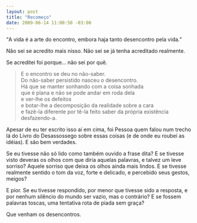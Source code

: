 ```yaml
--- 
layout: post
title: "Recomeço"
date: 2009-06-14 11:00:50 -03:00
---
```


<q>A vida é a arte do encontro, embora haja tanto desencontro pela vida.</q>

Não sei se acredito mais nisso. Não sei se já tenha acreditado realmente.

Se acreditei foi porque... não sei por quê.

> E o encontro se deu no não-saber.  
> Do não-saber persistido nasceu o desencontro.  
> Há que se manter sonhando com a coisa sonhada  
> que é plana e não se pode andar em roda dela  
> e ver-lhe os defeitos  
> e botar-lhe a decomposição da realidade sobre a cara  
> e fazê-la diferente por tê-la feito saber da própria existência  
> desfazendo-a.  

Apesar de eu ter escrito isso aí em cima, foi Pessoa quem falou num trecho lá
do Livro do Desassossego sobre essas coisas (e de onde eu roubei as idéias). E
são bem verdades.

Se eu tivesse não só lido como também ouvido a frase dita? E se tivesse visto
deveras os olhos com que diria aquelas palavras, e talvez um leve sorriso?
Aquele sorriso que deixa os olhos ainda mais lindos. E se tivesse realmente
sentido o tom da voz, forte e delicado, e percebido seus gestos, meigos?

E pior. Se eu tivesse respondido, por menor que tivesse sido a resposta, e por
nenhum silêncio do mundo ser vazio, mas o contrário? E se fossem palavras
toscas, uma tentativa rota de piada sem graça?

Que venham os desencontros.
